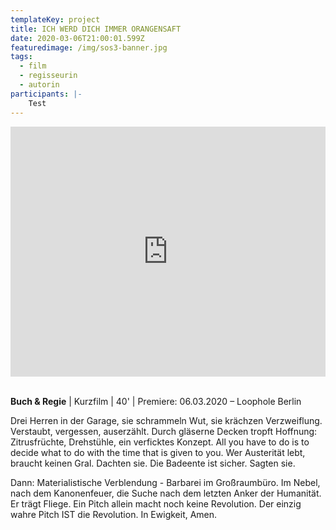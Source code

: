 ```yaml
---
templateKey: project
title: ICH WERD DICH IMMER ORANGENSAFT
date: 2020-03-06T21:00:01.599Z
featuredimage: /img/sos3-banner.jpg
tags:
  - film
  - regisseurin
  - autorin
participants: |-
    Test
---
```

<iframe width="100%" height="400" src="https://www.youtube.com/embed/sLF2ct0X__4" frameborder="0" allow="accelerometer; autoplay; encrypted-media; gyroscope; picture-in-picture" allowfullscreen></iframe>

\
**Buch & Regie** | Kurzfilm | 40' | Premiere: 06.03.2020 – Loophole Berlin

Drei Herren in der Garage, sie schrammeln Wut, sie krächzen Verzweiflung. Verstaubt, vergessen, auserzählt. Durch gläserne Decken tropft Hoffnung: Zitrusfrüchte, Drehstühle, ein verficktes Konzept. All you have to do is to decide what to do with the time that is given to you. Wer Austerität lebt, braucht keinen Gral. Dachten sie. Die Badeente ist sicher. Sagten sie. 

Dann: Materialistische Verblendung - Barbarei im Großraumbüro. Im Nebel, nach dem Kanonenfeuer, die Suche nach dem letzten Anker der Humanität. Er trägt Fliege. Ein Pitch allein macht noch keine Revolution. Der einzig wahre Pitch IST die Revolution. In Ewigkeit, Amen.
